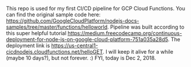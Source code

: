 This repo is used for my first CI/CD pipeline for GCP Cloud Functions. You can find the original sample code here: https://github.com/GoogleCloudPlatform/nodejs-docs-samples/tree/master/functions/helloworld. Pipeline was built according to this super helpful tutorial https://medium.freecodecamp.org/continuous-deployment-for-node-js-on-google-cloud-platform-751a035a28d5. The deployment link is https://us-central1-cicdnodejs.cloudfunctions.net/helloGET. I will keep it alive for a while (maybe 10 days?), but not forever. :) FYI, today is Dec 2, 2018.
